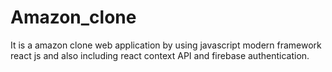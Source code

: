 # Amazon_clone
It is a amazon clone web application by using javascript modern framework react js and also including react context API and firebase authentication.
